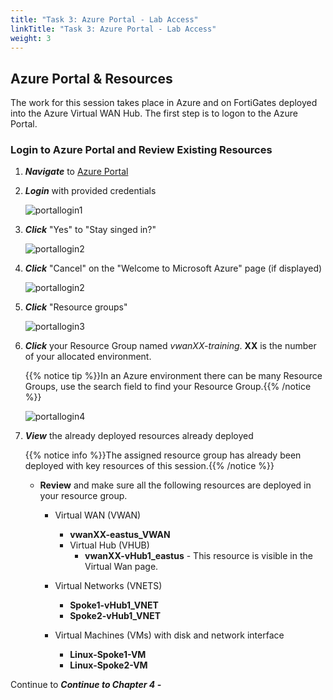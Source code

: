 ```yaml
---
title: "Task 3: Azure Portal - Lab Access"
linkTitle: "Task 3: Azure Portal - Lab Access"
weight: 3
---
```


## Azure Portal & Resources

The work for this session takes place in Azure and on FortiGates deployed into the Azure Virtual WAN Hub. The first step is to logon to the Azure Portal.

### Login to Azure Portal and Review Existing Resources

1. ***Navigate*** to [Azure Portal](https://portal.azure.com)
1. ***Login*** with provided credentials

    ![portallogin1](../images/portallogin1.png)

1. ***Click*** "Yes" to "Stay singed in?"

    ![portallogin2](../images/portallogin2.png)

1. ***Click*** "Cancel" on the "Welcome to Microsoft Azure" page (if displayed)

    ![portallogin2](../images/portallogin2.jpg)

1. ***Click*** "Resource groups"

    ![portallogin3](../images/portallogin3.png)

1. ***Click*** your Resource Group named *vwanXX-training*. **XX** is the number of your allocated environment.

    {{% notice tip %}}In an Azure environment there can be many Resource Groups, use the search field to find your Resource Group.{{% /notice %}}

    ![portallogin4](../images/portallogin4.png)

1. ***View*** the already deployed resources already deployed

    {{% notice info %}}The assigned resource group has already been deployed with key resources of this session.{{% /notice %}}

    - **Review** and make sure all the following resources are deployed in your resource group.
      - Virtual WAN (VWAN)
        - **vwanXX-eastus_VWAN**
        - Virtual Hub (VHUB)
          - **vwanXX-vHub1_eastus** - This resource is visible in the Virtual Wan page.

      - Virtual Networks (VNETS)
        - **Spoke1-vHub1_VNET**
        - **Spoke2-vHub1_VNET**

      - Virtual Machines (VMs) with disk and network interface
        - **Linux-Spoke1-VM**
        - **Linux-Spoke2-VM**

Continue to ***Continue to Chapter 4 -***
